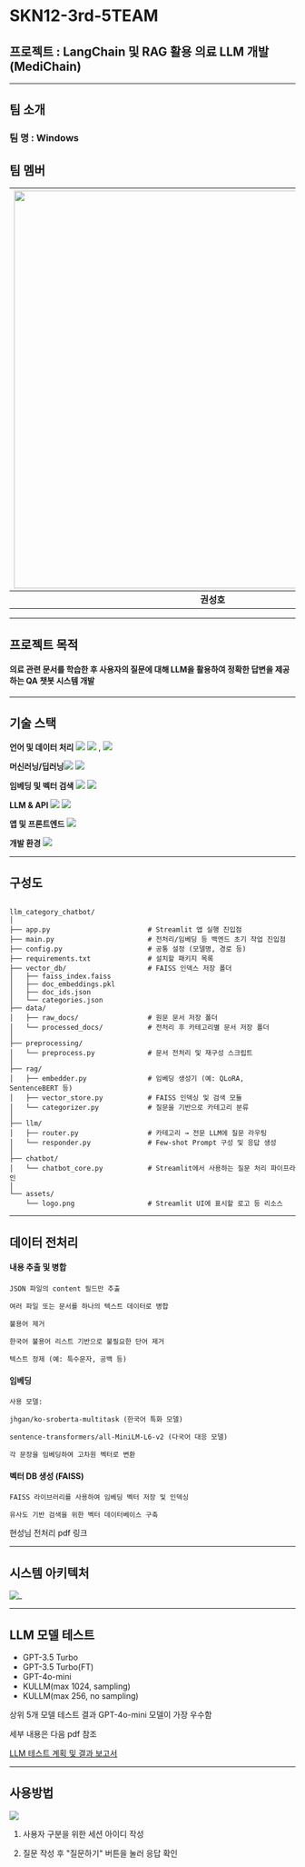 # SKN12-3rd-5TEAM
## 프로젝트 : LangChain 및 RAG 활용 의료 LLM 개발(MediChain)

---
## 팀 소개
### 팀 명 : Windows
## 팀 멤버

| <img src="https://cdn.discordapp.com/attachments/1377154931663962197/1379616067894247444/2Q.png?ex=6840e316&is=683f9196&hm=0ccf631b168d7c31e9399748acb80162066afa1122591c9e911c79e7497cef78&" width="700"/> | <img src="https://cdn.discordapp.com/attachments/1090653800563486763/1379631543454138400/ddef0542b3be7530.png?ex=6840f180&is=683fa000&hm=889489a13110879d1ac364f1fbfd25cb1730ea46fcca83009b63c2f1b742bef7&" width="700"/> | <img src="https://cdn.discordapp.com/attachments/1377154931663962197/1379615665199255622/49836_55372_349.png?ex=6840e2b6&is=683f9136&hm=84bb12bc687de639f4bb2924806127d216fa87231ce1481b53d4e0846531e5fc&" width="700"/> | <img src="https://cdn.discordapp.com/attachments/1377154931663962197/1379617527549919232/Z.png?ex=6840e472&is=683f92f2&hm=3c304b9c2f15b99c904f0e892930512c4489f2bad96d3f02b8110d3ceafeca8e&" width="700"/> | <img src="https://cdn.discordapp.com/attachments/1377154931663962197/1379615995517341776/Z.png?ex=6840e305&is=683f9185&hm=351753f3e14d112ee5f684976e1d86a137dfaa137112933d3fc57093b350bf28&" width="700"/> |
|:--:|:--:|:--:|:--:|:--:|
| **권성호** | **남의헌** | **이준배** | **이준석** | **손현성** |

---
## 프로젝트 목적

#### 의료 관련 문서를 학습한 후 사용자의 질문에 대해 LLM을 활용하여 정확한 답변을 제공하는 QA 챗봇 시스템 개발

---
## 기술 스택

**언어 및 데이터 처리** <img src="https://img.shields.io/badge/Python-3776AB?style=for-the-badge&logo=python&logoColor=white"/> <img src="https://img.shields.io/badge/Pandas-150458?style=for-the-badge&logo=pandas&logoColor=white"/> , <img src="https://img.shields.io/badge/Json-000000?style=for-the-badge&logo=json&logoColor=white"/>

**머신러닝/딥러닝**<img src="https://img.shields.io/badge/PyTorch-EE4C2C?style=for-the-badge&logo=pytorch&logoColor=white"/> <img src="https://img.shields.io/badge/Hugging Face-FFD21E?style=for-the-badge&logo=huggingface&logoColor=white"/>

**임베딩 및 벡터 검색** <img src="https://img.shields.io/badge/LangChain-1C3C3C?style=for-the-badge&logo=langchain&logoColor=white"/> <img src="https://img.shields.io/badge/FAISS-84BC34?style=for-the-badge&logo=faiss&logoColor=white"/>

**LLM & API** <img src="https://img.shields.io/badge/OpenAI-412991?style=for-the-badge&logo=openai&logoColor=white"/> <img src="https://img.shields.io/badge/Hugging Face Inference API-FFD21E?style=for-the-badge&logo=hfa&logoColor=white"/>

**앱 및 프론트엔드** <img src="https://img.shields.io/badge/Streamlit-FF4B4B?style=for-the-badge&logo=streamlit&logoColor=white"/>

**개발 환경** <img src="https://img.shields.io/badge/Jupyter-F37626?style=for-the-badge&logo=jupyter&logoColor=white"/>

---

## 구성도

<pre><code>
llm_category_chatbot/
│
├── app.py                        # Streamlit 앱 실행 진입점
├── main.py                       # 전처리/임베딩 등 백엔드 초기 작업 진입점
├── config.py                     # 공통 설정 (모델명, 경로 등)
├── requirements.txt              # 설치할 패키지 목록
├── vector_db/                    # FAISS 인덱스 저장 폴더
│   ├── faiss_index.faiss
│   ├── doc_embeddings.pkl
│   ├── doc_ids.json
│   └── categories.json
├── data/
│   ├── raw_docs/                 # 원문 문서 저장 폴더
│   └── processed_docs/           # 전처리 후 카테고리별 문서 저장 폴더
│
├── preprocessing/
│   └── preprocess.py             # 문서 전처리 및 재구성 스크립트
│
├── rag/
│   ├── embedder.py               # 임베딩 생성기 (예: QLoRA, SentenceBERT 등)
│   ├── vector_store.py           # FAISS 인덱싱 및 검색 모듈
│   └── categorizer.py            # 질문을 기반으로 카테고리 분류
│
├── llm/
│   ├── router.py                 # 카테고리 → 전문 LLM에 질문 라우팅
│   └── responder.py              # Few-shot Prompt 구성 및 응답 생성
│
├── chatbot/
│   └── chatbot_core.py           # Streamlit에서 사용하는 질문 처리 파이프라인
│
└── assets/
    └── logo.png                  # Streamlit UI에 표시할 로고 등 리소스
</code></pre>

---
## 데이터 전처리

#### 내용 추출 및 병합

    JSON 파일의 content 필드만 추출

    여러 파일 또는 문서를 하나의 텍스트 데이터로 병합

    불용어 제거

    한국어 불용어 리스트 기반으로 불필요한 단어 제거

    텍스트 정제 (예: 특수문자, 공백 등)

#### 임베딩
    사용 모델:

    jhgan/ko-sroberta-multitask (한국어 특화 모델)

    sentence-transformers/all-MiniLM-L6-v2 (다국어 대응 모델)

    각 문장을 임베딩하여 고차원 벡터로 변환

#### 벡터 DB 생성 (FAISS)
    FAISS 라이브러리를 사용하여 임베딩 벡터 저장 및 인덱싱

    유사도 기반 검색을 위한 벡터 데이터베이스 구축

현성님 전처리 pdf 링크

---
## 시스템 아키텍처

![_](https://cdn.discordapp.com/attachments/1346621776909570109/1378963876887920761/1.png?ex=683e83b0&is=683d3230&hm=2e18d608a69697dbb5f690ae05a75da85ca6e756ec91f5d8afb4a2dd474a2aba&)

---
## LLM 모델 테스트

- GPT-3.5 Turbo
- GPT-3.5 Turbo(FT)
- GPT-4o-mini
- KULLM(max 1024, sampling)
- KULLM(max 256, no sampling)

상위 5개 모델 테스트 결과 GPT-4o-mini 모델이 가장 우수함

세부 내용은 다음 pdf 참조

[LLM 테스트 계획 및 결과 보고서](https://github.com/AshOne91/3rd_project/blob/main/output/%ED%85%8C%EC%8A%A4%ED%8A%B8%20%EA%B3%84%ED%9A%8D%20%EB%B0%8F%20%EA%B2%B0%EA%B3%BC%20%EB%B3%B4%EA%B3%A0%EC%84%9C.pdf)

---
## 사용방법

![](https://cdn.discordapp.com/attachments/1377154931663962197/1379632675589062788/image.png?ex=6840f28e&is=683fa10e&hm=67f3bafce129d38ab4fa5149bc5b5ab3d47183499171bb37028e3271475eb713&)

1. 사용자 구분을 위한 세션 아이디 작성

2. 질문 작성 후 "질문하기" 버튼을 눌러 응답 확인
